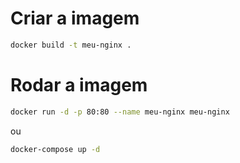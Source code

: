 # Criar a imagem
```sh
docker build -t meu-nginx .
```

# Rodar a imagem

```sh
docker run -d -p 80:80 --name meu-nginx meu-nginx
```

ou

```sh
docker-compose up -d
```
